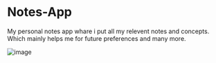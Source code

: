 # Notes-App
My personal notes app whare i put all my relevent notes and concepts. Which mainly helps me for future preferences and many more.

![image](https://github.com/Himanshub-dev/Notes-App/assets/85550997/e257c26a-30c7-43e6-91c1-0e64e79469c4)
